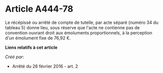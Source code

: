 # Article A444-78

Le récépissé ou arrêté de compte de tutelle, par acte séparé (numéro 34 du tableau 5) donne lieu, sous réserve que l'acte ne
contienne pas de convention ouvrant droit aux émoluments proportionnels, à la perception d'un émolument fixe de 76,92 €.

**Liens relatifs à cet article**

_Créé par_:

  - Arrêté du 26 février 2016 - art. 2
